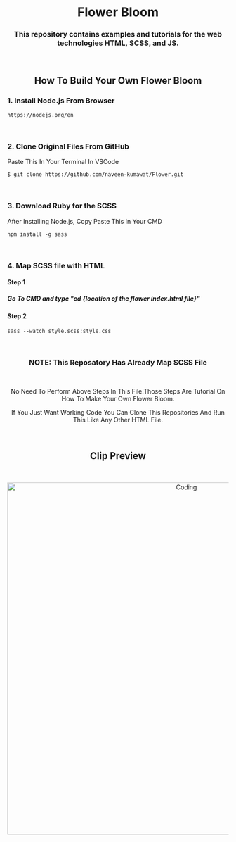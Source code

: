 <h1 align="center">Flower Bloom</h1>

<h3 align="center">This repository contains examples and tutorials for the web technologies HTML, SCSS, and JS.</h3>

<br>

<h2 align="center"> How To Build Your Own Flower Bloom </h2>

<h3>1. Install Node.js From Browser</h3>

```
https://nodejs.org/en
```

<br> 

<h3>2. Clone Original Files From GitHub </h3>
<p>Paste This In Your Terminal In VSCode</p>

```
$ git clone https://github.com/naveen-kumawat/Flower.git
```

<br>

<h3>3. Download Ruby for the SCSS </h3>
<p>After Installing Node.js, Copy Paste This In Your CMD</p>

```
npm install -g sass
```

<br>

<h3>4. Map SCSS file with HTML </h3>

<h4> Step 1 </h4>

<h5> Go To CMD and type "cd {location of the flower index.html file}" </h5>

<h4> Step 2 </h4>

```
sass --watch style.scss:style.css
```

<br>

<h3 Align="center">NOTE: This Reposatory Has Already Map SCSS File</h3>

<br> 

<p Align="center">No Need To Perform Above Steps In This File.Those Steps Are Tutorial On How To Make Your Own Flower Bloom.</p>
<p Align="center">If You Just Want Working Code You Can Clone This Repositories And Run This Like Any Other HTML File.</p>

<br>

<h2 align="center">Clip Preview</h2>

<br>

<p align="center">
<img alt="Coding" width="800" src="https://s2.ezgif.com/tmp/ezgif-2-ce008c4439.gif">
</p>

